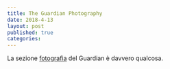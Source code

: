 ```yaml
---
title: The Guardian Photography
date: 2018-4-13
layout: post
published: true
categories: 
---
```



La sezione [fotografia](https://www.theguardian.com/artanddesign/photography) del Guardian è davvero qualcosa.